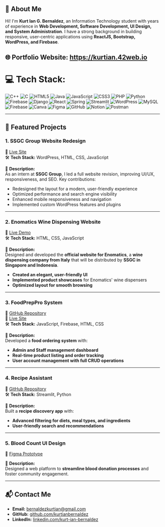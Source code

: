 ## 👋 About Me  
Hi! I'm **Kurt Ian G. Bernaldez**, an Information Technology student with years of experience in **Web Development, Software Development, UI Design, and System Administration**. I have a strong background in building responsive, user-centric applications using **ReactJS, Bootstrap, WordPress, and Firebase**.  

🌐 Portfolio Website: https://kurtian.42web.io
---

# 💻 Tech Stack:
![C++](https://img.shields.io/badge/c++-%2300599C.svg?style=for-the-badge&logo=c%2B%2B&logoColor=white) ![C](https://img.shields.io/badge/c-%2300599C.svg?style=for-the-badge&logo=c&logoColor=white) ![HTML5](https://img.shields.io/badge/html5-%23E34F26.svg?style=for-the-badge&logo=html5&logoColor=white) ![Java](https://img.shields.io/badge/java-%23ED8B00.svg?style=for-the-badge&logo=openjdk&logoColor=white) ![JavaScript](https://img.shields.io/badge/javascript-%23323330.svg?style=for-the-badge&logo=javascript&logoColor=%23F7DF1E) ![CSS3](https://img.shields.io/badge/css3-%231572B6.svg?style=for-the-badge&logo=css3&logoColor=white) ![PHP](https://img.shields.io/badge/php-%23777BB4.svg?style=for-the-badge&logo=php&logoColor=white) ![Python](https://img.shields.io/badge/python-3670A0?style=for-the-badge&logo=python&logoColor=ffdd54) ![Firebase](https://img.shields.io/badge/firebase-%23039BE5.svg?style=for-the-badge&logo=firebase) ![Django](https://img.shields.io/badge/django-%23092E20.svg?style=for-the-badge&logo=django&logoColor=white) ![React](https://img.shields.io/badge/react-%2320232a.svg?style=for-the-badge&logo=react&logoColor=%2361DAFB) ![Spring](https://img.shields.io/badge/spring-%236DB33F.svg?style=for-the-badge&logo=spring&logoColor=white) ![Streamlit](https://img.shields.io/badge/Streamlit-%23FE4B4B.svg?style=for-the-badge&logo=streamlit&logoColor=white) ![WordPress](https://img.shields.io/badge/WordPress-%23117AC9.svg?style=for-the-badge&logo=WordPress&logoColor=white) ![MySQL](https://img.shields.io/badge/mysql-4479A1.svg?style=for-the-badge&logo=mysql&logoColor=white) ![Firebase](https://img.shields.io/badge/firebase-a08021?style=for-the-badge&logo=firebase&logoColor=ffcd34) ![Canva](https://img.shields.io/badge/Canva-%2300C4CC.svg?style=for-the-badge&logo=Canva&logoColor=white) ![Figma](https://img.shields.io/badge/figma-%23F24E1E.svg?style=for-the-badge&logo=figma&logoColor=white) ![GitHub](https://img.shields.io/badge/github-%23121011.svg?style=for-the-badge&logo=github&logoColor=white) ![Notion](https://img.shields.io/badge/Notion-%23000000.svg?style=for-the-badge&logo=notion&logoColor=white) ![Postman](https://img.shields.io/badge/Postman-FF6C37?style=for-the-badge&logo=postman&logoColor=white)

---

## 📌 Featured Projects  

### 1. **SSGC Group Website Redesign**  
🔗 [Live Site](https://ssgc.group/)  
🛠 **Tech Stack:** WordPress, HTML, CSS, JavaScript  

📌 **Description:**  
As an intern at **SSGC Group**, I led a full website revision, improving UI/UX, responsiveness, and SEO. Key contributions:  
- Redesigned the layout for a modern, user-friendly experience  
- Optimized performance and search engine visibility  
- Enhanced mobile responsiveness and navigation  
- Implemented custom WordPress features and plugins  

---

### 2. **Enomatics Wine Dispensing Website**  
🔗 [Live Demo](http://enomaticsgid.42web.io/)  
🛠 **Tech Stack:** HTML, CSS, JavaScript  

📌 **Description:**  
Designed and developed the **official website for Enomatics**, a **wine dispensing company from Italy** that will be distributed by **SSGC in Singapore and Indonesia**.  
- **Created an elegant, user-friendly UI**  
- **Implemented product showcases** for Enomatics' wine dispensers  
- **Optimized layout for smooth browsing**  

---

### 3. **FoodPrepPro System**  
🔗 [GitHub Repository](https://github.com/kurtianbernaldez/FoodPrepPro)  
🔗 [Live Site](https://orderup-14fbd.web.app/)  
🛠 **Tech Stack:** JavaScript, Firebase, HTML, CSS  

📌 **Description:**  
Developed a **food ordering system** with:  
- **Admin and Staff management dashboard**  
- **Real-time product listing and order tracking**  
- **User account management with full CRUD operations**  

---

### 4. **Recipe Assistant**  
🔗 [GitHub Repository](https://github.com/kurtianbernaldez/RecipeAssistant)  
🛠 **Tech Stack:** Streamlit, Python  

📌 **Description:**  
Built a **recipe discovery app** with:  
- **Advanced filtering for diets, meal types, and ingredients**  
- **User-friendly search and recommendations**  

---

### 5. **Blood Count UI Design**  
🔗 [Figma Prototype](https://www.figma.com/proto/bMKMZriBSfyvLynlx8sn6U/Hospital-Landing-Page-(Community)?node-id=0-1&t=lTv9dVYUxdXTqNBE-1)  

📌 **Description:**  
Designed a web platform to **streamline blood donation processes** and foster community engagement.  

---

## 📬 Contact Me  
- **Email:** [bernaldezkurtian@gmail.com](mailto:bernaldezkurtian@gmail.com)  
- **GitHub:** [github.com/kurtianbernaldez](https://github.com/kurtianbernaldez)  
- **LinkedIn:** [linkedin.com/kurt-ian-bernaldez](https://www.linkedin.com/in/kurt-ian-bernaldez-a79a5b2b5)  
